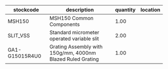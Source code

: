 |stockcode|description|quantity|location|
|---------|-----------|--------|--------|
|MSH150|MSH150 Common Components|1.00||
|SLIT_VSS|Standard micrometer operated variable slit|2.00||
|GA1-G15015R4U0|Grating Assembly with 150g/mm, 4000nm Blazed Ruled Grating|1.00||
